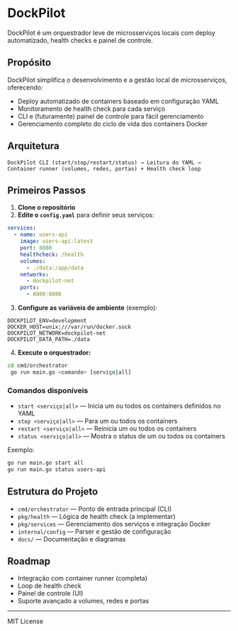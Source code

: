 # DockPilot

DockPilot é um orquestrador leve de microsserviços locais com deploy automatizado, health checks e painel de controle.

## Propósito

DockPilot simplifica o desenvolvimento e a gestão local de microsserviços, oferecendo:

- Deploy automatizado de containers baseado em configuração YAML
- Monitoramento de health check para cada serviço
- CLI e (futuramente) painel de controle para fácil gerenciamento
- Gerenciamento completo do ciclo de vida dos containers Docker

## Arquitetura

```
DockPilot CLI (start/stop/restart/status) → Leitura do YAML → Container runner (volumes, redes, portas) + Health check loop
```

## Primeiros Passos

1. **Clone o repositório**
2. **Edite o `config.yaml`** para definir seus serviços:

```yaml
services:
  - name: users-api
    image: users-api:latest
    port: 8080
    healthcheck: /health
    volumes:
      - ./data:/app/data
    networks:
      - dockpilot-net
    ports:
      - 8080:8080
```

3. **Configure as variáveis de ambiente** (exemplo):

```
DOCKPILOT_ENV=development
DOCKER_HOST=unix:///var/run/docker.sock
DOCKPILOT_NETWORK=dockpilot-net
DOCKPILOT_DATA_PATH=./data
```

4. **Execute o orquestrador:**

```sh
cd cmd/orchestrator
 go run main.go <comando> [serviço|all]
```

### Comandos disponíveis

- `start <serviço|all>` — Inicia um ou todos os containers definidos no YAML
- `stop <serviço|all>` — Para um ou todos os containers
- `restart <serviço|all>` — Reinicia um ou todos os containers
- `status <serviço|all>` — Mostra o status de um ou todos os containers

Exemplo:

```sh
go run main.go start all
go run main.go status users-api
```

## Estrutura do Projeto

- `cmd/orchestrator` — Ponto de entrada principal (CLI)
- `pkg/health` — Lógica de health check (a implementar)
- `pkg/services` — Gerenciamento dos serviços e integração Docker
- `internal/config` — Parser e gestão de configuração
- `docs/` — Documentação e diagramas

## Roadmap

- Integração com container runner (completa)
- Loop de health check
- Painel de controle (UI)
- Suporte avançado a volumes, redes e portas

---

MIT License
